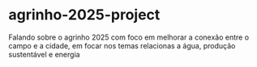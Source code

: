 # agrinho-2025-project
Falando sobre o agrinho 2025 com foco em melhorar a conexão entre o campo e a cidade, em focar nos temas relacionas a água, produção sustentável e energia
